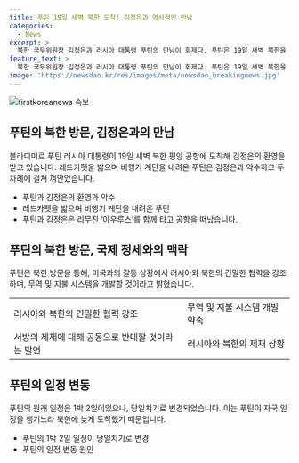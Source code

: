 ```yaml
---
title: 푸틴 19일 새벽 북한 도착! 김정은과 역사적인 만남
categories:
  - News
excerpt: >
  북한 국무위원장 김정은과 러시아 대통령 푸틴의 만남이 화제다. 푸틴은 19일 새벽 북한을 방문해 김정은과 악수, 껴안음을 나누고, 러시아 제 최고급 리무진 아우루스를 이용한 이동 등을 통해 친밀한 모습을 보였다. 이번 방문은 북한과 러시아가 서방의 제재에 대항하며 협력을 강화하고 있는 상황에서 이뤄진 것으로, 푸틴은 공개 발언을 통해 두 나라가 무역 및 지불 시스템을 개발하고 국가에 대한 제재에 공동으로 반대할 것이라고 밝혔다.
feature_text: >
  북한 국무위원장 김정은과 러시아 대통령 푸틴의 만남이 화제다. 푸틴은 19일 새벽 북한을 방문해 김정은과 악수, 껴안음을 나누고, 러시아 제 최고급 리무진 아우루스를 이용한 이동 등을 통해 친밀한 모습을 보였다. 이번 방문은 북한과 러시아가 서방의 제재에 대항하며 협력을 강화하고 있는 상황에서 이뤄진 것으로, 푸틴은 공개 발언을 통해 두 나라가 무역 및 지불 시스템을 개발하고 국가에 대한 제재에 공동으로 반대할 것이라고 밝혔다.
image: 'https://newsdao.kr/res/images/meta/newsdao_breakingnews.jpg'
---
```


<p><img src="https://newsdao.kr/res/images/meta/newsdao_breakingnews.jpg" alt="firstkoreanews 속보" /></p>

<h2 data-ke-size="size26">푸틴의 북한 방문, 김정은과의 만남</h2>

<p data-ke-size="size16">블라디미르 푸틴 러시아 대통령이 19일 새벽 북한 평양 공항에 도착해 김정은의 환영을 받고 있습니다. 레드카펫을 밟으며 비행기 계단을 내려온 푸틴은 김정은과 악수하고 두 차례에 걸쳐 껴안았습니다.</p>

<ul>
  <li>푸틴과 김정은의 환영과 악수</li>
  <li>레드카펫을 밟으며 비행기 계단을 내려온 푸틴</li>
  <li>푸틴과 김정은은 리무진 ‘아우루스’를 함께 타고 공항을 떠났습니다.</li>
</ul>

<h2 data-ke-size="size26">푸틴의 북한 방문, 국제 정세와의 맥락</h2>

<p data-ke-size="size16">푸틴은 북한 방문을 통해, 미국과의 갈등 상황에서 러시아와 북한의 긴밀한 협력을 강조하며, 무역 및 지불 시스템을 개발할 것이라고 밝혔습니다.</p>

<table>
  <tr>
    <td>러시아와 북한의 긴밀한 협력 강조</td>
    <td>무역 및 지불 시스템 개발 약속</td>
  </tr>
  <tr>
    <td>서방의 제재에 대해 공동으로 반대할 것이라는 발언</td>
    <td>러시아와 북한의 제재 상황</td>
  </tr>
</table>

<h2 data-ke-size="size26">푸틴의 일정 변동</h2>

<p data-ke-size="size16">푸틴의 원래 일정은 1박 2일이었으나, 당일치기로 변경되었습니다. 이는 푸틴이 자국 일정을 챙기느라 북한에 늦게 도착했기 때문입니다.</p>

<ul>
  <li>푸틴의 1박 2일 일정이 당일치기로 변경</li>
  <li>푸틴의 일정 변동 원인</li>
</ul>

